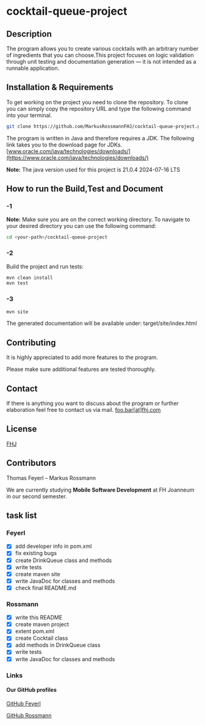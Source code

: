 # cocktail-queue-project

## Description

The program allows you to create various cocktails with an arbitrary number of ingredients that you can choose.This project focuses on logic validation through unit testing and documentation generation — it is not intended as a runnable application.

## Installation & Requirements

To get working on the project you need to clone the repository. To clone you can simply copy the repository URL and type the following command into your terminal.

```bash
git clone https://github.com/MarkusRossmannFHJ/cocktail-queue-project.git
```

The program is written in Java and therefore requires a JDK. The following link takes you to the download page for JDKs.
[www.oracle.com/java/technologies/downloads/](https://www.oracle.com/java/technologies/downloads/)

 **Note:** The java version used for this project is 21.0.4 2024-07-16 LTS

## How to run the **Build**,**Test** and **Document**

### -1

**Note:** Make sure you are on the correct working directory. To navigate to your desired directory you can use the following command:

```bash
cd <your-path>/cocktail-queue-project
```

### -2

Build the project and run tests:

```bash
mvn clean install
mvn test
```

### -3

```bash
mvn site
```

The generated documentation will be available under: target/site/index.html

## Contributing

It is highly appreciated to add more features to the program.

Please make sure additional features are tested thoroughly.

## Contact

If there is anything you want to discuss about the program or
further elaboration feel free to contact us via mail.
[foo.bar[at]fhj.com](mailto:foo.bar@fhj.com)

## License

[FHJ](https://www.fh-joanneum.at/)

## Contributors

Thomas Feyerl – Markus Rossmann

We are currently studying **Mobile Software Development** at FH Joanneum in our second semester.

## task list

### Feyerl

- [x] add developer info in pom.xml
- [x] fix existing bugs
- [x] create DrinkQueue class and methods
- [x] write tests
- [x] create maven site
- [x] write JavaDoc for classes and methods
- [x] check final README.md

### Rossmann

- [x] write this README
- [x] create maven project
- [x] extent pom.xml
- [x] create Cocktail class
- [x] add methods in DrinkQueue class
- [x] write tests
- [x] write JavaDoc for classes and methods

### Links

#### Our GitHub profiles

[GitHub Feyerl](https://github.com/FrontendTF)

[GitHub Rossmann](https://github.com/MarkusRossmannFHJ)